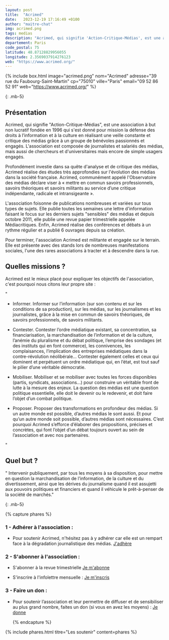 ```yaml
---
layout: post
title:  "Acrimed"
date:   2023-12-19 17:16:49 +0100
author: "maitre-chat"
img: acrimed.png
tags: medias
description: "Acrimed, qui signifie 'Action-Critique-Médias', est une association à but non lucratif fondée en 1996 qui s'est donné pour mission la défense des droits à l’information et à la culture en réalisant une veille constante et critique des médias grâce à un groupe de bénévoles passionnés et engagés. L'association est composée de journalistes et salariés des médias, mais aussi de chercheurs et d'universitaires mais encore de simple usagers engagés. Profondément investie dans sa quête d'analyse et de critique des médias, Acrimed réalise des études très approfondies sur l'évolution des médias dans la société française. Acrimed, communément appelé l'Observatoire des médias déclare viser à « mettre en commun savoirs professionnels, savoirs théoriques et savoirs militants au service d’une critique indépendante, radicale et intransigeante »."
departement: Paris
code_postal: 75
latitude: 48.87128829956055
longitude: 2.3569037914276123
web: "https://www.acrimed.org/"
---
```


{% include box.html image="acrimed.png" nom="Acrimed" adresse="39 rue du Faubourg-Saint-Martin" cp="75010" ville="Paris" email="09 52 86 52 91" web="https://www.acrimed.org/" %}

{: .mb-5}

## Présentation


Acrimed, qui signifie "Action-Critique-Médias", est une association à but non lucratif fondée en 1996 qui s'est donné pour mission la défense des droits à l’information et à la culture en réalisant une veille constante et critique des médias grâce à un groupe de bénévoles passionnés et engagés. L'association est composée de journalistes et salariés des médias, mais aussi de chercheurs et d'universitaires mais encore de simple usagers engagés. 

Profondément investie dans sa quête d'analyse et de critique des médias, Acrimed réalise des études très approfondies sur l'évolution des médias dans la société française. Acrimed, communément appelé l'Observatoire des médias déclare viser à « mettre en commun savoirs professionnels, savoirs théoriques et savoirs militants au service d’une critique indépendante, radicale et intransigeante ». 

L'association foisonne de publications nombreuses et variées sur tous types de sujets. Elle publie toutes les semaines une lettre d'information faisant le focus sur les derniers sujets "sensibles" des médias et depuis octobre 2011, elle publie une revue papier trimestrielle appelée Médiacritiques. Enfin, Acrimed réalise des conférences et débats à un rythme régulier et a publié 6 ouvrages depuis sa création.

Pour terminer, l'association Acrimed est militante et engagée sur le terrain. Elle est présente avec des stands lors de nombreuses manifestations sociales, l'une des rares associations à tracter et à descendre dans la rue.


## Quelles missions ?

Acrimed est le mieux placé pour expliquer les objectifs de l'association, c'est pourquoi nous citons leur propre site : 

"
- Informer. Informer sur l’information (sur son contenu et sur les conditions de sa production), sur les médias, sur les journalismes et les journalistes, grâce à la mise en commun de savoirs théoriques, de savoirs professionnels, de savoirs militants.

- Contester. Contester l’ordre médiatique existant, sa concentration, sa financiarisation, la marchandisation de l’information et de la culture, l’anémie du pluralisme et du débat politique, l’emprise des sondages (et des instituts qui en font commerce), les connivences, les complaisances, l’implication des entreprises médiatiques dans la contre-révolution néolibérale… Contester également celles et ceux qui dominent et perpétuent un ordre médiatique qui, en l’état, est tout sauf le pilier d’une véritable démocratie.

- Mobiliser. Mobiliser et se mobiliser avec toutes les forces disponibles (partis, syndicats, associations…) pour construire un véritable front de lutte à la mesure des enjeux. La question des médias est une question politique essentielle, elle doit le devenir ou le redevenir, et doit faire l’objet d’un combat politique.

- Proposer. Proposer des transformations en profondeur des médias. Si un autre monde est possible, d’autres médias le sont aussi. Et pour qu’un autre monde soit possible, d’autres médias sont nécessaires. C’est pourquoi Acrimed s’efforce d’élaborer des propositions, précises et concrètes, qui font l’objet d’un débat toujours ouvert au sein de l’association et avec nos partenaires.

"

## Quel but ?

" Intervenir publiquement, par tous les moyens à sa disposition, pour mettre en question la marchandisation de l’information, de la culture et du divertissement, ainsi que les dérives du journalisme quand il est assujetti aux pouvoirs politiques et financiers et quand il véhicule le prêt-à-penser de la société de marchés."


  {: .mb-5}


  

{% capture phares %}
### 1 - Adhérer à l'association :
- Pour soutenir Acrimed, n'hésitez pas à y adhérer car elle est un rempart face à la dégradation journalistique des médias.
<a href="https://boutique.acrimed.org/adhesion-abonnement" target="_blank">J'adhère</a>


### 2 - S'abonner à l'association :
- S'abonner à la revue trimestrielle
<a href="https://www.acrimed.org/-Mediacritiques-" target="_blank">Je m'abonne</a>


- S'inscrire à l'infolettre mensuelle : 
<a href="https://listes.acrimed.org/sympa/subscribe/mensuel" target="_blank">Je m'inscris</a>


### 3 - Faire un don :
- Pour  soutenir l’association et leur permettre de diffuser et de sensibiliser au plus grand nombre, faites un don (si vous en avez les moyens) :
<a href="https://boutique.acrimed.org/don" target="_blank">Je donne</a>

  {% endcapture %}

{% include phares.html titre="Les soutenir" content=phares %}